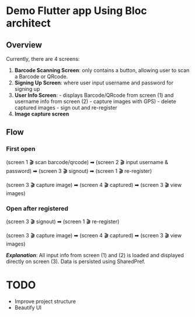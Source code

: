 # Demo Flutter app Using Bloc architect
## Overview
Currently, there are 4 screens:

 1. **Barcode Scanning Screen**: only contains a button, allowing user to scan a Barcode or QRcode.
 2. **Signing Up Screen**: where user input username and password for signing up
 3. **User Info Screen**: 
		 - displays Barcode/QRcode from screen (1) and username info from screen (2)
		 - capture images with GPS)
		 - delete captured images 
		 - sign out and re-register
  4. **Image capture screen**

## Flow
### First open
(screen 1 🎬 scan barcode/qrcode) ➡ (screen 2 🎬 input username & password) ➡ (screen 3 🎬 signout) ➡ (screen 1 🎬 re-register)

(screen 3 🎬 capture image) ➡ (screen 4 🎬 captured) ➡ (screen 3 🎬 view images)

### Open after registered
(screen 3 🎬 signout) ➡ (screen 1 🎬 re-register)

(screen 3 🎬 capture image) ➡ (screen 4 🎬 captured) ➡ (screen 3 🎬 view images)

***Explanation***: All input info from screen (1) and (2) is loaded and displayed directly on screen (3). Data is persisted using SharedPref.
# TODO
- Improve project structure
- Beautify UI

